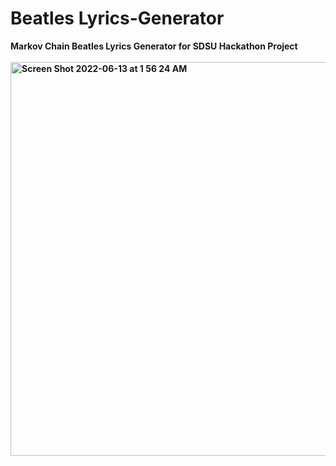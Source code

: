# Beatles Lyrics-Generator
<b>Markov Chain Beatles Lyrics Generator for SDSU Hackathon Project<br/><br/>
<img width="630" alt="Screen Shot 2022-06-13 at 1 56 24 AM" src="https://user-images.githubusercontent.com/46804151/173317541-33e5c4d7-3c26-4241-9d16-54421894b56a.png">
